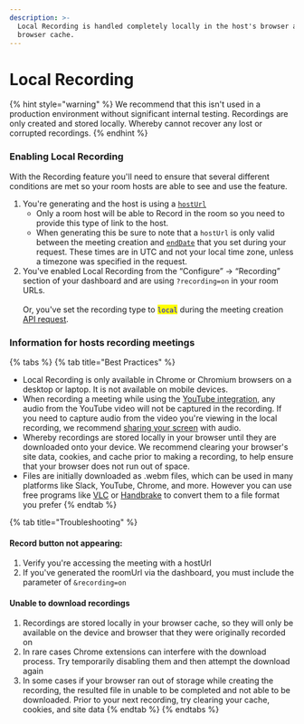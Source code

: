 ```yaml
---
description: >-
  Local Recording is handled completely locally in the host's browser and
  browser cache.
---
```


# Local Recording

{% hint style="warning" %}
We recommend that this isn't used in a production environment without significant internal testing. Recordings are only created and stored locally. Whereby cannot recover any lost or corrupted recordings.
{% endhint %}

### Enabling Local Recording

With the Recording feature you'll need to ensure that several different conditions are met so your room hosts are able to see and use the feature.

1. You're generating and the host is using a [`hostUrl`](../../../whereby-101/user-roles-and-privileges.md)
   * Only a room host will be able to Record in the room so you need to provide this type of link to the host.
   * When generating this be sure to note that a `hostUrl` is only valid between the meeting creation and [`endDate`](../../../whereby-101/using-the-rest-api/#enddate-and-deleting-rooms) that you set during your request. These times are in UTC and not your local time zone, unless a timezone was specified in the request.
2. You've enabled Local Recording from the “Configure” → “Recording” section of your dashboard and are using `?recording=on` in your room URLs. \
   \
   Or, you've set the recording type to <mark style="color:blue;">`local`</mark> during the meeting creation [API request](../../../whereby-101/using-the-rest-api/#creating-rooms).



### Information for hosts recording meetings

{% tabs %}
{% tab title="Best Practices" %}
* Local Recording is only available in Chrome or Chromium browsers on a desktop or laptop. It is not available on mobile devices.
* When recording a meeting while using the [YouTube integration](../../../whereby-101/customizing-rooms/using-url-parameters.md#roomintegrations), any audio from the YouTube video will not be captured in the recording. If you need to capture audio from the video you're viewing in the local recording, we recommend [sharing your screen](../../../end-user/end-user-support-guides/screen-sharing.md#screen-sharing-with-audio) with audio.
* Whereby recordings are stored locally in your browser until they are downloaded onto your device. We recommend clearing your browser's site data, cookies, and cache prior to making a recording, to help ensure that your browser does not run out of space.&#x20;
* Files are initially downloaded as .webm files, which can be used in many platforms like Slack, YouTube, Chrome, and more. However you can use free programs like [VLC](https://www.videolan.org/vlc/index.html) or [Handbrake](https://handbrake.fr/) to convert them to a file format you prefer
{% endtab %}

{% tab title="Troubleshooting" %}
#### Record button not appearing:

1. Verify you're accessing the meeting with a hostUrl
2. If you've generated the roomUrl via the dashboard, you must include the parameter of `&recording=on`&#x20;

#### Unable to download recordings

1. Recordings are stored locally in your browser cache, so they will only be available on the device and browser that they were originally recorded on
2. In rare cases Chrome extensions can interfere with the download process. Try temporarily disabling them and then attempt the download again
3. In some cases if your browser ran out of storage while creating the recording, the resulted file in unable to be completed and not able to be downloaded. Prior to your next recording, try clearing your cache, cookies, and site data
{% endtab %}
{% endtabs %}

